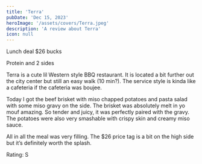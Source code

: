 ```yaml
---
title: 'Terra'
pubDate: 'Dec 15, 2023'
heroImage: '/assets/covers/Terra.jpeg'
description: 'A review about Terra'
icon: null
---
```


Lunch deal $26 bucks

Protein and 2 sides

Terra is a cute lil Western style BBQ restaurant. It is located a bit further out the city center but still an easy walk (10 min?). The service style is kinda like a cafeteria if the cafeteria was boujee.

Today I got the beef brisket with miso chapped potatoes and pasta salad with some miso gravy on the side. The brisket was absolutely melt in yo mouf amazing. So tender and juicy, it was perfectly paired with the gravy. The potatoes were also very smashable with crispy skin and creamy miso sauce.

All in all the meal was very filling. The $26 price tag is a bit on the high side but it’s definitely worth the splash.

Rating: S
